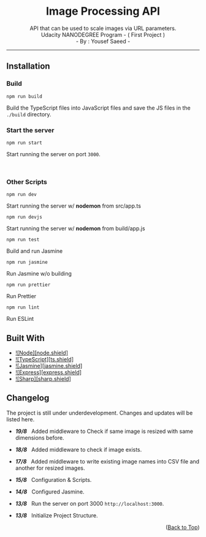 <a name="readme-top"></a>

<h1 align="center">
Image Processing API
</h1>

<p align="center">
API that can be used to scale images via URL parameters.
<br>Udacity NANODEGREE Program - ( First Project )
<br>- By : Yousef Saeed -
</p>

---

## Installation

### Build

```
npm run build
```

Build the TypeScript files into JavaScript files and save the JS files in the `./build` directory.

### Start the server

```
npm run start
```

Start running the server on port `3000`.

<br>

### Other Scripts

```
npm run dev
```

Start running the server w/ **nodemon** from src/app.ts

```
npm run devjs
```

Start running the server w/ **nodemon** from build/app.js

```
npm run test
```
Build and run Jasmine

```
npm run jasmine
```

Run Jasmine w/o building

```
npm run prettier
```

Run Prettier

```
npm run lint
```

Run ESLint


## Built With

* [![Node][node.shield]][node-url]
* [![TypeScript][ts.shield]][ts-url]
* [![Jasmine][jasmine.shield]][jasmine-url]
* [![Express][express.shield]][express-url]
* [![Sharp][sharp.shield]][sharp-url]


## Changelog

The project is still under underdevelopment. Changes and updates will be listed here.

- ***19/8*** &nbsp; Added middleware to Check if same image is resized with same dimensions before.

- ***18/8*** &nbsp; Added middleware to check if image exists.

- ***17/8*** &nbsp; Added middleware to write existing image names into CSV file and another for resized images.

- ***15/8*** &nbsp; Configuration & Scripts.

- ***14/8*** &nbsp; Configured Jasmine.

- ***13/8*** &nbsp; Run the server on port 3000 `http://localhost:3000`.

- ***13/8*** &nbsp; Initialize Project Structure.


<p align="right">(<a href="#readme-top">Back to Top</a>)</p>



[node-shield]: https://img.shields.io/badge/Node.js-43853D?style=for-the-badge&logo=node.js&logoColor=white
[node-url]: https://nodejs.org/

[ts-shield]: https://img.shields.io/badge/TypeScript-007ACC?style=for-the-badge&logo=typescript&logoColor=white
[ts-url]: https://www.typescriptlang.org/

[jasmine-shield]: https://img.shields.io/badge/jasmine.js-8a4182?style=for-the-badge&logo=jasmine&logoColor=white
[jasmine-url]: https://jasmine.github.io/

[express-shield]: https://img.shields.io/badge/Express.js-404D59?style=for-the-badge&logo=express&logoColor=white
[express-url]: https://expressjs.com/

[sharp-shield]: https://img.shields.io/badge/sharp.js-009900?style=for-the-badge&logo=sharp&logoColor=white
[sharp-url]: https://sharp.pixelplumbing.com/


